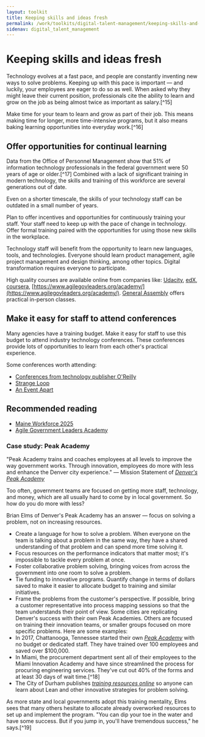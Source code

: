 ```yaml
---
layout: toolkit
title: Keeping skills and ideas fresh
permalink: /work/toolkits/digital-talent-management/keeping-skills-and-ideas-fresh/
sidenav: digital_talent_management
---
```


# Keeping skills and ideas fresh

Technology evolves at a fast pace, and people are constantly inventing new ways to solve problems. Keeping up with this pace is important &mdash; and luckily, your employees are eager to do so as well. When asked why they might leave their current position, professionals cite the ability to learn and grow on the job as being almost twice as important as salary.[^15]

Make time for your team to learn and grow as part of their job. This means making time for longer, more time-intensive programs, but it also means baking learning opportunities into everyday work.[^16]

## Offer opportunities for continual learning

Data from the Office of Personnel Management show that 51% of information technology professionals in the federal government were 50 years of age or older.[^17] Combined with a lack of significant training in modern technology, the skills and training of this workforce are several generations out of date.

Even on a shorter timescale, the skills of your technology staff can be outdated in a small number of years.

Plan to offer incentives and opportunities for continuously training your staff. Your staff need to keep up with the pace of change in technology. Offer formal training paired with the opportunities for using those new skills in the workplace.

Technology staff will benefit from the opportunity to learn new languages, tools, and technologies. Everyone should learn product management, agile project management and design thinking, among other topics. Digital transformation requires everyone to participate.

High quality courses are available online from companies like: [Udacity](https://www.udacity.com/), [edX](https://www.edx.org/), [coursera](https://www.coursera.org/), [https://www.agilegovleaders.org/academy/](https://www.agilegovleaders.org/academy/). [General Assembly](https://generalassemb.ly/) offers practical in-person classes.

## Make it easy for staff to attend conferences

Many agencies have a training budget. Make it easy for staff to use this budget to attend industry technology conferences. These conferences provide lots of opportunities to learn from each other's practical experience.

Some conferences worth attending:

-   [Conferences from technology publisher O'Reilly](https://www.oreilly.com/conferences/)
-   [Strange Loop](https://www.thestrangeloop.com/)
-   [An Event Apart](https://aneventapart.com/)

## Recommended reading

-   [Maine Workforce 2025](https://www.maine.gov/bhr/sites/maine.gov.bhr/files/inline-files/MaineWorkforce2025.pdf)
-   [Agile Government Leaders Academy](https://www.agilegovleaders.org/academy/)

### Case study: Peak Academy

"Peak Academy trains and coaches employees at all levels to improve the way government works. Through innovation, employees do more with less and enhance the Denver city experience." &mdash; Mission Statement of [*Denver's Peak Academy*](https://www.denvergov.org/content/denvergov/en/mayors-office/programs-initiatives/peak-performance/peak-academy/About.html)

Too often, government teams are focused on getting more staff, technology, and money, which are all usually hard to come by in local government. So how do you do more with less?

Brian Elms of Denver's Peak Academy has an answer &mdash; focus on solving a problem, not on increasing resources.

-   Create a language for how to solve a problem. When everyone on the team is talking about a problem in the same way, they have a shared understanding of that problem and can spend more time solving it.
-   Focus resources on the performance indicators that matter most; it's impossible to tackle every problem at once.
-   Foster collaborative problem solving, bringing voices from across the government into one room to solve a problem.
-   Tie funding to innovative programs. Quantify change in terms of dollars saved to make it easier to allocate budget to training and similar initiatives.
-   Frame the problems from the customer's perspective. If possible, bring a customer representative into process mapping sessions so that the team understands their point of view.
Some cities are replicating Denver's success with their own Peak Academies. Others are focused on training their innovation teams, or smaller groups focused on more specific problems. Here are some examples:
-   In 2017, Chattanooga, Tennessee started their own [*Peak Academy*](https://connect.chattanooga.gov/opmod/performance-management/peak-academy/) with no budget or dedicated staff. They have trained over 100 employees and saved over $100,000.
-   In Miami, the procurement department sent all of their employees to the Miami Innovation Academy and have since streamlined the process for procuring engineering services. They've cut out 40% of the forms and at least 30 days of wait time.[^18]
-   The City of Durham publishes [*training resources online*](https://durhamnc.gov/3753/OPI-Trainings-Resources) so anyone can learn about Lean and other innovative strategies for problem solving.

As more state and local governments adopt this training mentality, Elms sees that many others hesitate to allocate already overworked resources to set up and implement the program. "You can dip your toe in the water and have some success. But if you jump in, you'll have tremendous success," he says.[^19]
